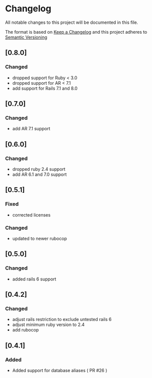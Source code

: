 # Changelog
All notable changes to this project will be documented in this file.

The format is based on [Keep a Changelog](http://keepachangelog.com/en/1.0.0/)
and this project adheres to [Semantic Versioning](http://semver.org/spec/v2.0.0.html)

## [0.8.0]
### Changed
- dropped support for Ruby < 3.0
- dropped support for AR < 7.1
- add support for Rails 7.1 and 8.0

## [0.7.0]
### Changed
- add AR 7.1 support

## [0.6.0]
### Changed
- dropped ruby 2.4 support
- add AR 6.1 and 7.0 support

## [0.5.1]
### Fixed
- corrected licenses
### Changed
- updated to newer rubocop

## [0.5.0]
### Changed
- added rails 6 support

## [0.4.2]
### Changed
- adjust rails restriction to exclude untested rails 6
- adjust minimum ruby version to 2.4
- add rubocop

## [0.4.1]
### Added
- Added support for database aliases ( PR #26 )
